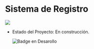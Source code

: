 <h1> Sistema de Registro</h1>
   <p align="left">
   <img src="https://img.shields.io/badge/STATUS-EN%20DESAROLLO-green">
   </p>

- Estado del Proyecto: En construcción.

   ![Badge en Desarollo](https://img.shields.io/badge/STATUS-EN%20DESAROLLO-green)
